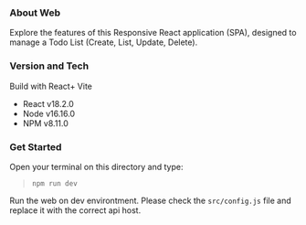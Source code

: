 ### About Web
Explore the features of this Responsive React application (SPA), designed to manage a Todo List (Create, List, Update, Delete).

### Version and Tech
Build with React+ Vite
- React v18.2.0
- Node v16.16.0
- NPM v8.11.0

### Get Started 
Open your terminal on this directory and type:
> `npm run dev`

Run the web on dev environtment. Please check the `src/config.js` file and replace it with the correct api host.

